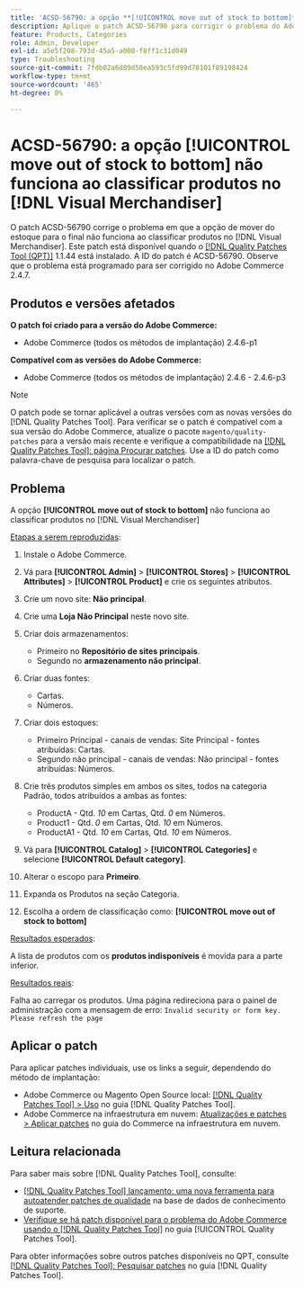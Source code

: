 ```yaml
---
title: 'ACSD-56790: a opção **[!UICONTROL move out of stock to bottom]** não funciona ao classificar produtos no  [!DNL Visual Merchandiser]'
description: Aplique o patch ACSD-56790 para corrigir o problema do Adobe Commerce em que a opção de mover do estoque para o final não funciona ao classificar produtos no Visual Merchandiser.
feature: Products, Categories
role: Admin, Developer
exl-id: a5e5f208-793d-45a5-a000-f8ff1c31d049
type: Troubleshooting
source-git-commit: 7fdb02a6d89d50ea593c5fd99d78101f89198424
workflow-type: tm+mt
source-wordcount: '465'
ht-degree: 0%

---
```


# ACSD-56790: a opção **[!UICONTROL move out of stock to bottom]** não funciona ao classificar produtos no [!DNL Visual Merchandiser]

O patch ACSD-56790 corrige o problema em que a opção de mover do estoque para o final não funciona ao classificar produtos no [!DNL Visual Merchandiser]. Este patch está disponível quando o [[!DNL Quality Patches Tool (QPT)]](https://experienceleague.adobe.com/pt-br/docs/commerce-operations/tools/quality-patches-tool/quality-patches-tool-to-self-serve-quality-patches) 1.1.44 está instalado. A ID do patch é ACSD-56790. Observe que o problema está programado para ser corrigido no Adobe Commerce 2.4.7.

## Produtos e versões afetados

**O patch foi criado para a versão do Adobe Commerce:**

* Adobe Commerce (todos os métodos de implantação) 2.4.6-p1

**Compatível com as versões do Adobe Commerce:**

* Adobe Commerce (todos os métodos de implantação) 2.4.6 - 2.4.6-p3

>[!NOTE]
>
>O patch pode se tornar aplicável a outras versões com as novas versões do [!DNL Quality Patches Tool]. Para verificar se o patch é compatível com a sua versão do Adobe Commerce, atualize o pacote `magento/quality-patches` para a versão mais recente e verifique a compatibilidade na [[!DNL Quality Patches Tool]: página Procurar patches](https://experienceleague.adobe.com/tools/commerce-quality-patches/index.html?lang=pt-BR). Use a ID do patch como palavra-chave de pesquisa para localizar o patch.

## Problema

A opção **[!UICONTROL move out of stock to bottom]** não funciona ao classificar produtos no [!DNL Visual Merchandiser]

<u>Etapas a serem reproduzidas</u>:

1. Instale o Adobe Commerce.
1. Vá para **[!UICONTROL Admin]** > **[!UICONTROL Stores]** > **[!UICONTROL Attributes]** > **[!UICONTROL Product]** e crie os seguintes atributos.
1. Crie um novo site: **Não principal**.
1. Crie uma **Loja Não Principal** neste novo site.
1. Criar dois armazenamentos:

   * Primeiro no **Repositório de sites principais**.
   * Segundo no **armazenamento não principal**.

1. Criar duas fontes:
   * Cartas.
   * Números.

1. Criar dois estoques:
   * Primeiro Principal - canais de vendas: Site Principal - fontes atribuídas: Cartas.
   * Segundo não principal - canais de vendas: Não principal - fontes atribuídas: Números.

1. Crie três produtos simples em ambos os sites, todos na categoria Padrão, todos atribuídos a ambas as fontes:

   * ProductA - Qtd. *10* em Cartas, Qtd. *0* em Números.
   * Product1 - Qtd. *0* em Cartas, Qtd. *10* em Números.
   * ProductA1 - Qtd. *10* em Cartas, Qtd. *10* em Números.

1. Vá para **[!UICONTROL Catalog]** > **[!UICONTROL Categories]** e selecione **[!UICONTROL Default category]**.
1. Alterar o escopo para **Primeiro**.
1. Expanda os Produtos na seção Categoria.
1. Escolha a ordem de classificação como: **[!UICONTROL move out of stock to bottom]**

<u>Resultados esperados</u>:

A lista de produtos com os **produtos indisponíveis** é movida para a parte inferior.

<u>Resultados reais</u>:

Falha ao carregar os produtos. Uma página redireciona para o painel de administração com a mensagem de erro: `Invalid security or form key. Please refresh the page`

## Aplicar o patch

Para aplicar patches individuais, use os links a seguir, dependendo do método de implantação:

* Adobe Commerce ou Magento Open Source local: [[!DNL Quality Patches Tool] > Uso](/help/tools/quality-patches-tool/usage.md) no guia [!DNL Quality Patches Tool].
* Adobe Commerce na infraestrutura em nuvem: [Atualizações e patches > Aplicar patches](https://experienceleague.adobe.com/docs/commerce-cloud-service/user-guide/develop/upgrade/apply-patches.html?lang=pt-BR) no guia do Commerce na infraestrutura em nuvem.

## Leitura relacionada

Para saber mais sobre [!DNL Quality Patches Tool], consulte:

* [[!DNL Quality Patches Tool] lançamento: uma nova ferramenta para autoatender patches de qualidade](https://experienceleague.adobe.com/pt-br/docs/commerce-operations/tools/quality-patches-tool/quality-patches-tool-to-self-serve-quality-patches) na base de dados de conhecimento de suporte.
* [Verifique se há patch disponível para o problema do Adobe Commerce usando o  [!DNL Quality Patches Tool]](/help/tools/quality-patches-tool/patches-available-in-qpt/check-patch-for-magento-issue-with-magento-quality-patches.md) no guia [!UICONTROL Quality Patches Tool].


Para obter informações sobre outros patches disponíveis no QPT, consulte [[!DNL Quality Patches Tool]: Pesquisar patches](https://experienceleague.adobe.com/tools/commerce-quality-patches/index.html?lang=pt-BR) no guia [!DNL Quality Patches Tool].
